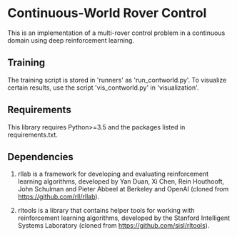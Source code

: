# Continuous-World Rover Control

This is an implementation  of a multi-rover control problem in a continuous domain using deep reinforcement learning.

## Training
The training script is stored in 'runners' as 'run_contworld.py'. To visualize certain results, use the script 'vis_contworld.py' in 'visualization'.

## Requirements
This library requires Python>=3.5 and the packages listed in requirements.txt.

## Dependencies
1. rllab is a framework for developing and evaluating reinforcement learning algorithms, developed by Yan Duan, Xi Chen, Rein Houthooft, John Schulman and Pieter Abbeel at Berkeley and OpenAI (cloned from https://github.com/rll/rllab).

2. rltools is a library that contains helper tools for working with reinforcement learning algorithms, developed by the Stanford Intelligent Systems Laboratory (cloned from https://github.com/sisl/rltools).
